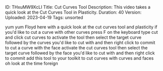 ID: THxuMW9XcLI
Title: Cut Curves Tool
Description: This video takes a quick look at the Cut Curves Tool in Plasticity.
Duration: 40
Version: 
Uploaded: 2023-04-19
Tags: unsorted

yum yum Floyd here with a quick look at
the cut curves tool and plasticity if
you'd like to cut a curve with other
curves press F on the keyboard type cut
and click cut curves to activate the
tool then select the target curve
followed by the curves you'd like to cut
with and then right click to commit to
cut a curve with the face activate the
cut curves tool then select the target
curve followed by the face you'd like to
cut with
and then right click to commit add this
tool to your toolkit to cut curves with
curves and faces oh look at the time
foreign
